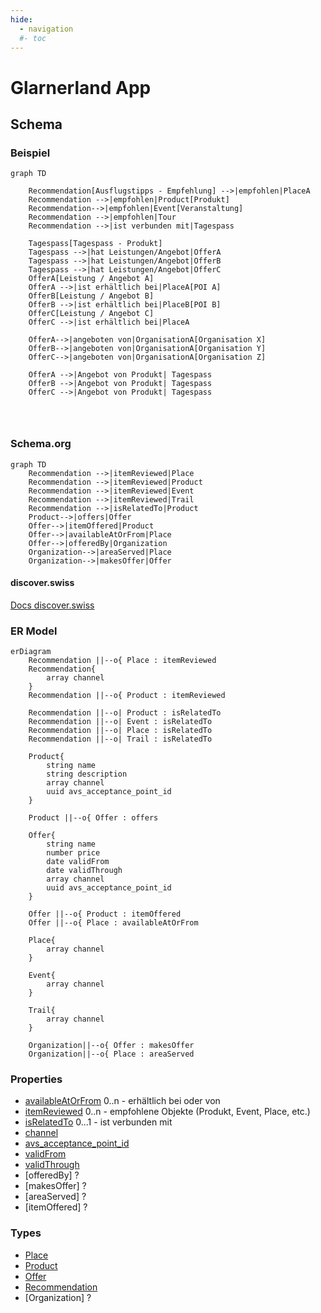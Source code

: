 ```yaml
---
hide:
  - navigation
  #- toc
---
```


# Glarnerland App


## Schema

### Beispiel

``` mermaid
graph TD

    Recommendation[Ausflugstipps - Empfehlung] -->|empfohlen|PlaceA
    Recommendation -->|empfohlen|Product[Produkt]
    Recommendation-->|empfohlen|Event[Veranstaltung]
    Recommendation -->|empfohlen|Tour
    Recommendation -->|ist verbunden mit|Tagespass

    Tagespass[Tagespass - Produkt]
    Tagespass -->|hat Leistungen/Angebot|OfferA
    Tagespass -->|hat Leistungen/Angebot|OfferB
    Tagespass -->|hat Leistungen/Angebot|OfferC
    OfferA[Leistung / Angebot A]
    OfferA -->|ist erhältlich bei|PlaceA[POI A]
    OfferB[Leistung / Angebot B]
    OfferB -->|ist erhältlich bei|PlaceB[POI B]
    OfferC[Leistung / Angebot C]
    OfferC -->|ist erhältlich bei|PlaceA

    OfferA-->|angeboten von|OrganisationA[Organisation X]
    OfferB-->|angeboten von|OrganisationA[Organisation Y]
    OfferC-->|angeboten von|OrganisationA[Organisation Z]

    OfferA -->|Angebot von Produkt| Tagespass
    OfferB -->|Angebot von Produkt| Tagespass
    OfferC -->|Angebot von Produkt| Tagespass


    
```

### Schema.org
``` mermaid
graph TD
    Recommendation -->|itemReviewed|Place
    Recommendation -->|itemReviewed|Product
    Recommendation -->|itemReviewed|Event
    Recommendation -->|itemReviewed|Trail
    Recommendation -->|isRelatedTo|Product
    Product-->|offers|Offer
    Offer-->|itemOffered|Product
    Offer-->|availableAtOrFrom|Place
    Offer-->|offeredBy|Organization
    Organization-->|areaServed|Place
    Organization-->|makesOffer|Offer
```

#### discover.swiss
[Docs discover.swiss ](https://docs.discover.swiss/dev/concepts/reviews-and-recommendations/)

### ER Model

``` mermaid
erDiagram
    Recommendation ||--o{ Place : itemReviewed
    Recommendation{
        array channel
    }
    Recommendation ||--o{ Product : itemReviewed
    
    Recommendation ||--o| Product : isRelatedTo
    Recommendation ||--o| Event : isRelatedTo
    Recommendation ||--o| Place : isRelatedTo
    Recommendation ||--o| Trail : isRelatedTo

    Product{
        string name
        string description
        array channel
        uuid avs_acceptance_point_id
    }

    Product ||--o{ Offer : offers

    Offer{
        string name
        number price
        date validFrom
        date validThrough
        array channel
        uuid avs_acceptance_point_id
    }

    Offer ||--o{ Product : itemOffered
    Offer ||--o{ Place : availableAtOrFrom

    Place{
        array channel
    }

    Event{
        array channel
    }

    Trail{
        array channel
    }

    Organization||--o{ Offer : makesOffer
    Organization||--o{ Place : areaServed
```

### Properties

* [availableAtOrFrom] 0..n - erhältlich bei oder von
* [itemReviewed] 0..n - empfohlene Objekte (Produkt, Event, Place, etc.)
* [isRelatedTo] 0...1 - ist verbunden mit 
* [channel]
* [avs_acceptance_point_id]
* [validFrom]
* [validThrough]
* [offeredBy] ?
* [makesOffer] ?
* [areaServed] ?
* [itemOffered] ?

[availableAtOrFrom]: ../../schema/availableAtOrFrom.md
[itemReviewed]: ../../schema/itemReviewed.md
[isRelatedTo]: ../../schema/isRelatedTo.md
[channel]: ../../schema/channel.md
[avs_acceptance_point_id]: ../../schema/avs_acceptance_point_id.md
[validFrom]: ../../schema/validFrom.md
[validThrough]: ../../schema/validThrough.md

### Types

* [Place]
* [Product]
* [Offer]
* [Recommendation]
* [Organization] ?

[Place]: ../../schema/Place.md
[Product]: ../../schema/Product.md
[Offer]: ../../schema/Offer.md
[Recommendation]: ../../schema/Recommendation.md
